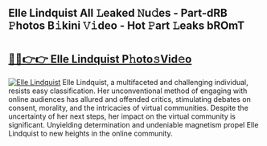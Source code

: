 ## Elle Lindquist All 𝙻eaked 𝙽u𝚍es - Part-dRB 𝙿hotos B𝚒kini 𝚅𝚒deo - Hot 𝙿art 𝙻eaks bROmT

# <h2><a href="http://ld4dr8.urlbe.top/?page=Elle+Lindquist">🔗🔗👉👉 Elle Lindquist P𝚑oto𝚜Vid𝚎o</a></h2>

[![Elle Lindquist](https://i.imgur.com/eBuTRDB.gif)](http://ld4dr8.urlbe.top/?page=Elle+Lindquist)
Elle Lindquist, a multifaceted and challenging individual, resists easy classification. Her unconventional method of engaging with online audiences has allured and offended critics, stimulating debates on consent, morality, and the intricacies of virtual communities. Despite the uncertainty of her next steps, her impact on the virtual community is significant. Unyielding determination and undeniable magnetism propel Elle Lindquist to new heights in the online community.
